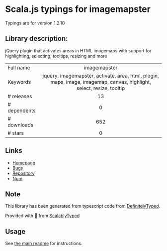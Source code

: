 
# Scala.js typings for imagemapster

Typings are for version 1.2.10

## Library description:
jQuery plugin that activates areas in HTML imagemaps with support for highlighting, selecting, tooltips, resizing and more

|                    |                 |
| ------------------ | :-------------: |
| Full name          | imagemapster |
| Keywords           | jquery, imagemapster, activate, area, html, plugin, maps, image, imagemap, canvas, highlight, select, resize, tooltip |
| # releases         | 13 |
| # dependents       | 0 |
| # downloads        | 652 |
| # stars            | 0 |

## Links
- [Homepage](https://github.com/jamietre/ImageMapster/)
- [Bugs](https://github.com/jamietre/ImageMapster/issues)
- [Repository](https://github.com/jamietre/ImageMapster)
- [Npm](https://www.npmjs.com/package/imagemapster)
    


## Note
This library has been generated from typescript code from [DefinitelyTyped](https://definitelytyped.org).

Provided with :purple_heart: from [ScalablyTyped](https://github.com/oyvindberg/ScalablyTyped)

## Usage
See [the main readme](../../readme.md) for instructions.


